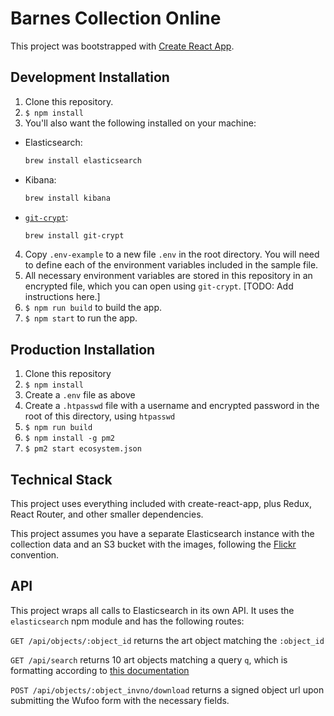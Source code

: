 # Barnes Collection Online

This project was bootstrapped with [Create React App](https://github.com/facebookincubator/create-react-app).

## Development Installation
1. Clone this repository.
2. `$ npm install`
3. You'll also want the following installed on your machine:
  - Elasticsearch:
    ```bash
    brew install elasticsearch
    ```
  - Kibana:
    ```bash
    brew install kibana
    ```
  - [`git-crypt`](https://www.agwa.name/projects/git-crypt/):
    ```bash
    brew install git-crypt
    ```
4. Copy `.env-example` to a new file `.env` in the root directory. You will need to define each of the environment variables included in the sample file.
5. All necessary environment variables are stored in this repository in an encrypted file, which you can open using `git-crypt`. [TODO: Add instructions here.]
6. `$ npm run build` to build the app.
7. `$ npm start` to run the app.

## Production Installation
1. Clone this repository
2. `$ npm install`
3. Create a `.env` file as above
4. Create a `.htpasswd` file with a username and encrypted password in the root of this directory, using `htpasswd`
5. `$ npm run build`
6. `$ npm install -g pm2`
7. `$ pm2 start ecosystem.json`

## Technical Stack

This project uses everything included with create-react-app, plus Redux, React Router, and other smaller dependencies.

This project assumes you have a separate Elasticsearch instance with the collection data and an S3 bucket with the images, following the [Flickr](https://www.flickr.com/services/api/misc.urls.html) convention.

## API

This project wraps all calls to Elasticsearch in its own API. It uses the `elasticsearch` npm module and has the following routes:

`GET /api/objects/:object_id` returns the art object matching the `:object_id`

`GET /api/search` returns 10 art objects matching a query `q`, which is formatting according to [this documentation](https://www.elastic.co/guide/en/elasticsearch/client/javascript-api/current/api-reference.html#api-search)

`POST /api/objects/:object_invno/download` returns a signed object url upon submitting the Wufoo form with the necessary fields.

